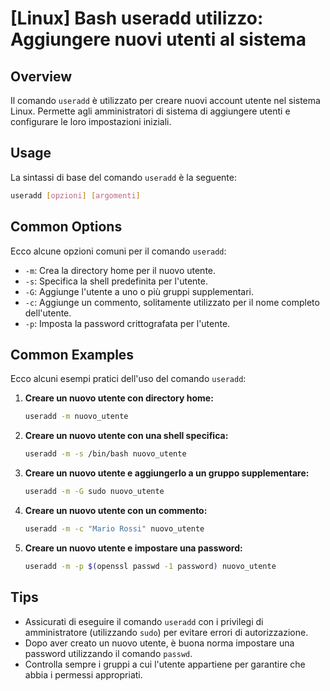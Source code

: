 # [Linux] Bash useradd utilizzo: Aggiungere nuovi utenti al sistema

## Overview
Il comando `useradd` è utilizzato per creare nuovi account utente nel sistema Linux. Permette agli amministratori di sistema di aggiungere utenti e configurare le loro impostazioni iniziali.

## Usage
La sintassi di base del comando `useradd` è la seguente:

```bash
useradd [opzioni] [argomenti]
```

## Common Options
Ecco alcune opzioni comuni per il comando `useradd`:

- `-m`: Crea la directory home per il nuovo utente.
- `-s`: Specifica la shell predefinita per l'utente.
- `-G`: Aggiunge l'utente a uno o più gruppi supplementari.
- `-c`: Aggiunge un commento, solitamente utilizzato per il nome completo dell'utente.
- `-p`: Imposta la password crittografata per l'utente.

## Common Examples
Ecco alcuni esempi pratici dell'uso del comando `useradd`:

1. **Creare un nuovo utente con directory home:**
   ```bash
   useradd -m nuovo_utente
   ```

2. **Creare un nuovo utente con una shell specifica:**
   ```bash
   useradd -m -s /bin/bash nuovo_utente
   ```

3. **Creare un nuovo utente e aggiungerlo a un gruppo supplementare:**
   ```bash
   useradd -m -G sudo nuovo_utente
   ```

4. **Creare un nuovo utente con un commento:**
   ```bash
   useradd -m -c "Mario Rossi" nuovo_utente
   ```

5. **Creare un nuovo utente e impostare una password:**
   ```bash
   useradd -m -p $(openssl passwd -1 password) nuovo_utente
   ```

## Tips
- Assicurati di eseguire il comando `useradd` con i privilegi di amministratore (utilizzando `sudo`) per evitare errori di autorizzazione.
- Dopo aver creato un nuovo utente, è buona norma impostare una password utilizzando il comando `passwd`.
- Controlla sempre i gruppi a cui l'utente appartiene per garantire che abbia i permessi appropriati.